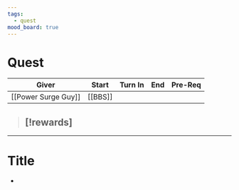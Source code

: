 ```yaml
---
tags:
  - quest
mood_board: true
---
```

# Quest

| Giver               | Start   | Turn In | End | Pre-Req |
| ------------------- | ------- | ------- | --- | ------- |
| [[Power Surge Guy]] | [[BBS]] |         |     |         |
> [!rewards]
> - 

---
# Title

- 
